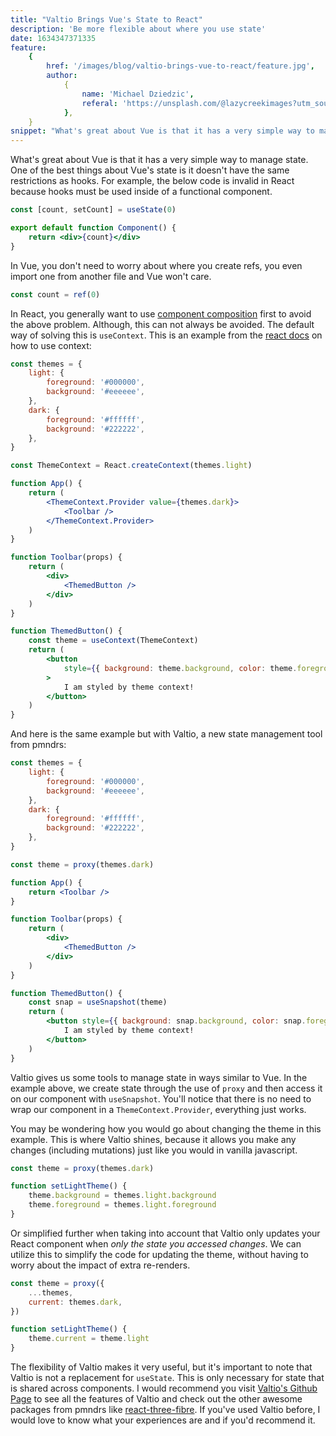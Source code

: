 ```yaml
---
title: "Valtio Brings Vue's State to React"
description: 'Be more flexible about where you use state'
date: 1634347371335
feature:
    {
        href: '/images/blog/valtio-brings-vue-to-react/feature.jpg',
        author:
            {
                name: 'Michael Dziedzic',
                referal: 'https://unsplash.com/@lazycreekimages?utm_source=unsplash&utm_medium=referral&utm_content=creditCopyText',
            },
    }
snippet: "What's great about Vue is that it has a very simple way to manage state. One of the best things about Vue's state is it doesn't have the same restrictions as hooks. For example, the below code is invalid in React because hooks must be used..."
---
```


What's great about Vue is that it has a very simple way to manage state. One of the best things about Vue's
state is it doesn't have the same restrictions as hooks. For example, the below code is invalid in
React because hooks must be used inside of a functional component.

```jsx
const [count, setCount] = useState(0)

export default function Component() {
    return <div>{count}</div>
}
```

In Vue, you don't need to worry about where you create refs, you even import one from another file
and Vue won't care.

```js showLineNumbers={false}
const count = ref(0)
```

In React, you generally want to use
[component composition](https://reactjs.org/docs/composition-vs-inheritance.html) first to avoid
the above problem. Although, this can not always be avoided. The default way of solving this is `useContext`.
This is an example from the [react docs](https://reactjs.org/docs/hooks-reference.html#usecontext)
on how to use context:

```jsx
const themes = {
    light: {
        foreground: '#000000',
        background: '#eeeeee',
    },
    dark: {
        foreground: '#ffffff',
        background: '#222222',
    },
}

const ThemeContext = React.createContext(themes.light)

function App() {
    return (
        <ThemeContext.Provider value={themes.dark}>
            <Toolbar />
        </ThemeContext.Provider>
    )
}

function Toolbar(props) {
    return (
        <div>
            <ThemedButton />
        </div>
    )
}

function ThemedButton() {
    const theme = useContext(ThemeContext)
    return (
        <button
            style={{ background: theme.background, color: theme.foreground }}
        >
            I am styled by theme context!
        </button>
    )
}
```

And here is the same example but with Valtio, a new state management tool from pmndrs:

```jsx
const themes = {
    light: {
        foreground: '#000000',
        background: '#eeeeee',
    },
    dark: {
        foreground: '#ffffff',
        background: '#222222',
    },
}

const theme = proxy(themes.dark)

function App() {
    return <Toolbar />
}

function Toolbar(props) {
    return (
        <div>
            <ThemedButton />
        </div>
    )
}

function ThemedButton() {
    const snap = useSnapshot(theme)
    return (
        <button style={{ background: snap.background, color: snap.foreground }}>
            I am styled by theme context!
        </button>
    )
}
```

Valtio gives us some tools to manage state in ways similar to Vue. In the example above, we create
state through the use of `proxy` and then access it on our component with `useSnapshot`. You'll notice
that there is no need to wrap our component in a `ThemeContext.Provider`, everything just works.

You may be wondering how you would go about changing the theme in this example. This is where Valtio shines,
because it allows you make any changes (including mutations) just like you would in vanilla javascript.

```jsx
const theme = proxy(themes.dark)

function setLightTheme() {
    theme.background = themes.light.background
    theme.foreground = themes.light.foreground
}
```

Or simplified further when taking into account that Valtio only updates your React component
when _only the state you accessed changes_. We can utilize this to simplify the code for updating the theme,
without having to worry about the impact of extra re-renders.

```jsx
const theme = proxy({
    ...themes,
    current: themes.dark,
})

function setLightTheme() {
    theme.current = theme.light
}
```

The flexibility of Valtio makes it very useful, but it's important to note that Valtio is not a replacement for
`useState`. This is only necessary for state that is shared across components. I would recommend you
visit [Valtio's Github Page](https://github.com/pmndrs/valtio) to see all the features of Valtio and check out
the other awesome packages from pmndrs like [react-three-fibre](https://github.com/pmndrs/react-three-fiber). If you've used Valtio before, I would love to know what your experiences are and if you'd recommend it.
